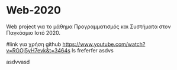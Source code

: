 # Web-2020

Web project για το μάθημα Προγραμματισμός και Συστήματα στον Παγκόσμιο Ιστό 2020.

#link για χρήση github
https://www.youtube.com/watch?v=RGOj5yH7evk&t=3464s
ls
freferfer
asdvs

asdvvasd
